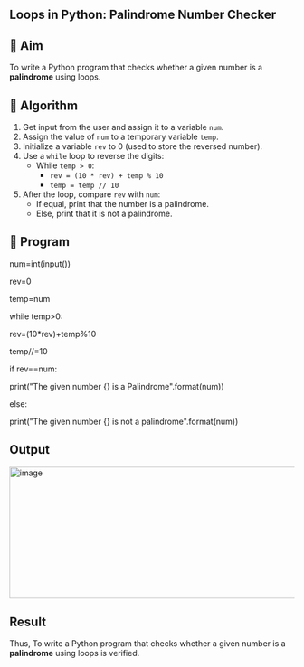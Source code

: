 ## Loops in Python: Palindrome Number Checker

## 🎯 Aim
To write a Python program that checks whether a given number is a **palindrome** using loops.

## 🧠 Algorithm
1. Get input from the user and assign it to a variable `num`.
2. Assign the value of `num` to a temporary variable `temp`.
3. Initialize a variable `rev` to 0 (used to store the reversed number).
4. Use a `while` loop to reverse the digits:
   - While `temp > 0`:
     - `rev = (10 * rev) + temp % 10`
     - `temp = temp // 10`
5. After the loop, compare `rev` with `num`:
   - If equal, print that the number is a palindrome.
   - Else, print that it is not a palindrome.

## 🧾 Program
num=int(input()) 

rev=0 

temp=num 

while temp>0: 

rev=(10*rev)+temp%10 

temp//=10 

if rev==num: 

print("The given number {} is a Palindrome".format(num)) 

else: 

print("The given number {} is not a palindrome".format(num))

## Output
<img width="1247" height="233" alt="image" src="https://github.com/user-attachments/assets/33d21137-a095-4aa0-a92c-44963c3bdcbe" />

## Result
Thus, To write a Python program that checks whether a given number is a **palindrome** using loops is verified.
